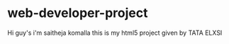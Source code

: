 # web-developer-project

Hi guy's i'm saitheja komalla this is my html5 project given by TATA ELXSI
